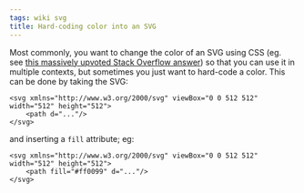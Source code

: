 ```yaml
---
tags: wiki svg
title: Hard-coding color into an SVG
---
```


Most commonly, you want to change the color of an SVG using CSS (eg. see [this massively upvoted Stack Overflow answer](https://stackoverflow.com/a/53336754/2103996)) so that you can use it in multiple contexts, but sometimes you just want to hard-code a color. This can be done by taking the SVG:

```
<svg xmlns="http://www.w3.org/2000/svg" viewBox="0 0 512 512" width="512" height="512">
    <path d="..."/>
</svg>
```

and inserting a `fill` attribute; eg:

```
<svg xmlns="http://www.w3.org/2000/svg" viewBox="0 0 512 512" width="512" height="512">
    <path fill="#ff0099" d="..."/>
</svg>
```
